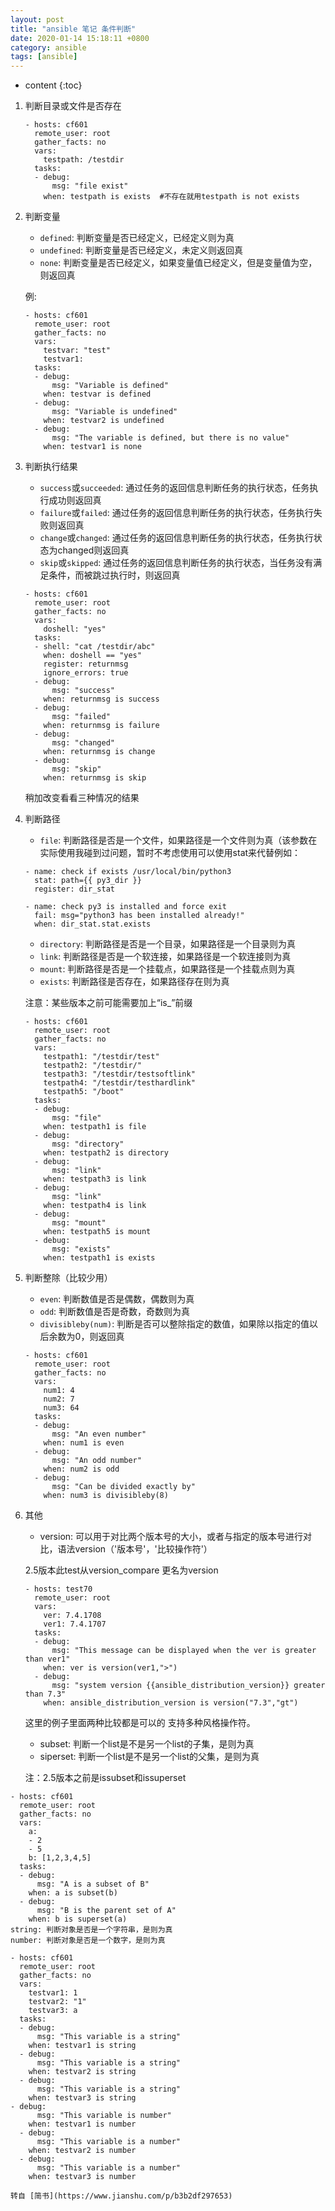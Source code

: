 ```yaml
---
layout: post
title: "ansible 笔记 条件判断"
date: 2020-01-14 15:18:11 +0800
category: ansible
tags: [ansible]
---
```

* content
{:toc}

1. 判断目录或文件是否存在

	```
	- hosts: cf601
	  remote_user: root
	  gather_facts: no
	  vars:
	    testpath: /testdir
	  tasks:
	  - debug:
	      msg: "file exist"
	    when: testpath is exists  #不存在就用testpath is not exists
    
2. 判断变量

	- `defined`: 判断变量是否已经定义，已经定义则为真
	- `undefined`: 判断变量是否已经定义，未定义则返回真
	- `none`: 判断变量是否已经定义，如果变量值已经定义，但是变量值为空，则返回真

	例:

	```
	- hosts: cf601
	  remote_user: root
	  gather_facts: no
	  vars:
	    testvar: "test"
	    testvar1:
	  tasks:
	  - debug:
	      msg: "Variable is defined"
	    when: testvar is defined
	  - debug:
	      msg: "Variable is undefined"
	    when: testvar2 is undefined
	  - debug:
	      msg: "The variable is defined, but there is no value"
	    when: testvar1 is none
	  ```
	    
3. 判断执行结果

	- `success`或`succeeded`: 通过任务的返回信息判断任务的执行状态，任务执行成功则返回真
	- `failure`或`failed`: 通过任务的返回信息判断任务的执行状态，任务执行失败则返回真
	- `change`或`changed`: 通过任务的返回信息判断任务的执行状态，任务执行状态为changed则返回真
	- `skip`或`skipped`: 通过任务的返回信息判断任务的执行状态，当任务没有满足条件，而被跳过执行时，则返回真

	```
	- hosts: cf601
	  remote_user: root
	  gather_facts: no
	  vars:
	    doshell: "yes"
	  tasks:
	  - shell: "cat /testdir/abc"
	    when: doshell == "yes"
	    register: returnmsg
	    ignore_errors: true
	  - debug:
	      msg: "success"
	    when: returnmsg is success
	  - debug:
	      msg: "failed"
	    when: returnmsg is failure
	  - debug:
	      msg: "changed"
	    when: returnmsg is change
	  - debug:
	      msg: "skip"
	    when: returnmsg is skip
	```
	
	稍加改变看看三种情况的结果

4. 判断路径

	- `file`: 判断路径是否是一个文件，如果路径是一个文件则为真（该参数在实际使用我碰到过问题，暂时不考虑使用可以使用stat来代替例如：
	
	```
	- name: check if exists /usr/local/bin/python3
	  stat: path={{ py3_dir }}
	  register: dir_stat
	
	- name: check py3 is installed and force exit
	  fail: msg="python3 has been installed already!"
	  when: dir_stat.stat.exists
	```
	
	- `directory`: 判断路径是否是一个目录，如果路径是一个目录则为真
	- `link`: 判断路径是否是一个软连接，如果路径是一个软连接则为真
	- `mount`: 判断路径是否是一个挂载点，如果路径是一个挂载点则为真
	- `exists`: 判断路径是否存在，如果路径存在则为真
	
	注意：某些版本之前可能需要加上“is_”前缀

	```
	- hosts: cf601
	  remote_user: root
	  gather_facts: no
	  vars:
	    testpath1: "/testdir/test"
	    testpath2: "/testdir/"
	    testpath3: "/testdir/testsoftlink"
	    testpath4: "/testdir/testhardlink"
	    testpath5: "/boot"
	  tasks:
	  - debug:
	      msg: "file"
	    when: testpath1 is file
	  - debug:
	      msg: "directory"
	    when: testpath2 is directory
	  - debug:
	      msg: "link"
	    when: testpath3 is link
	  - debug:
	      msg: "link"
	    when: testpath4 is link
	  - debug:
	      msg: "mount"
	    when: testpath5 is mount
	  - debug:
	      msg: "exists"
	    when: testpath1 is exists
	```

5. 判断整除（比较少用）

	- `even`: 判断数值是否是偶数，偶数则为真
	- `odd`: 判断数值是否是奇数，奇数则为真
	- `divisibleby(num)`: 判断是否可以整除指定的数值，如果除以指定的值以后余数为0，则返回真

	```
	- hosts: cf601
	  remote_user: root
	  gather_facts: no
	  vars:
	    num1: 4
	    num2: 7
	    num3: 64
	  tasks:
	  - debug:
	      msg: "An even number"
	    when: num1 is even
	  - debug:
	      msg: "An odd number"
	    when: num2 is odd
	  - debug:
	      msg: "Can be divided exactly by"
	    when: num3 is divisibleby(8)
	```   
 
5. 其他

	- version: 可以用于对比两个版本号的大小，或者与指定的版本号进行对比，语法version（'版本号'，'比较操作符'）

	2.5版本此test从version_compare 更名为version

	```
	- hosts: test70
	  remote_user: root
	  vars:
	    ver: 7.4.1708
	    ver1: 7.4.1707
	  tasks:
	  - debug:
	      msg: "This message can be displayed when the ver is greater than ver1"
	    when: ver is version(ver1,">")
	  - debug:
	      msg: "system version {{ansible_distribution_version}} greater than 7.3"
	    when: ansible_distribution_version is version("7.3","gt")
	```
	
	这里的例子里面两种比较都是可以的 支持多种风格操作符。

	- subset: 判断一个list是不是另一个list的子集，是则为真
	- siperset: 判断一个list是不是另一个list的父集，是则为真

	注：2.5版本之前是issubset和issuperset

```
- hosts: cf601
  remote_user: root
  gather_facts: no
  vars:
    a:
    - 2
    - 5
    b: [1,2,3,4,5]
  tasks:
  - debug:
      msg: "A is a subset of B"
    when: a is subset(b)
  - debug:
      msg: "B is the parent set of A"
    when: b is superset(a)
string: 判断对象是否是一个字符串，是则为真
number: 判断对象是否是一个数字，是则为真

- hosts: cf601
  remote_user: root
  gather_facts: no
  vars:
    testvar1: 1
    testvar2: "1"
    testvar3: a
  tasks:
  - debug:
      msg: "This variable is a string"
    when: testvar1 is string
  - debug:
      msg: "This variable is a string"
    when: testvar2 is string
  - debug:
      msg: "This variable is a string"
    when: testvar3 is string
- debug:
      msg: "This variable is number"
    when: testvar1 is number
  - debug:
      msg: "This variable is a number"
    when: testvar2 is number
  - debug:
      msg: "This variable is a number"
    when: testvar3 is number

转自 [简书](https://www.jianshu.com/p/b3b2df297653)


